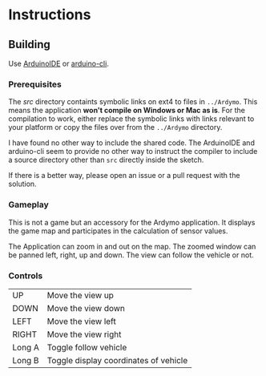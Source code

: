 # Instructions

## Building

Use [ArduinoIDE](https://www.arduino.cc/en/software) or [arduino-cli](https://arduino.github.io/arduino-cli/1.0/).

### Prerequisites

The *src* directory containts symbolic links on ext4 to files in 
`../Ardymo`. This means the application **won't compile on Windows or Mac as is**. 
For the compilation to work, either replace the symbolic links with links
relevant to your platform or copy the files over from the `../Ardymo` directory.

I have found no other way to include the shared code. The ArduinoIDE and
arduino-cli seem to provide no other way to instruct the compiler to include a
source directory other than `src` directly inside the sketch.

If there is a better way, please open an issue or a pull request with the
solution.

### Gameplay

This is not a game but an accessory for the Ardymo application. It displays the
game map and participates in the calculation of sensor values.

The Application can zoom in and out on the map. The zoomed window can be panned
left, right, up and down. The view can follow the vehicle or not.

### Controls

|        |                                         |
|--------|-----------------------------------------|
| UP     | Move the view up                        |
| DOWN   | Move the view down                      |
| LEFT   | Move the view left                      |
| RIGHT  | Move the view right                     |
| Long A | Toggle follow vehicle                   |
| Long B | Toggle display coordinates of vehicle   |
